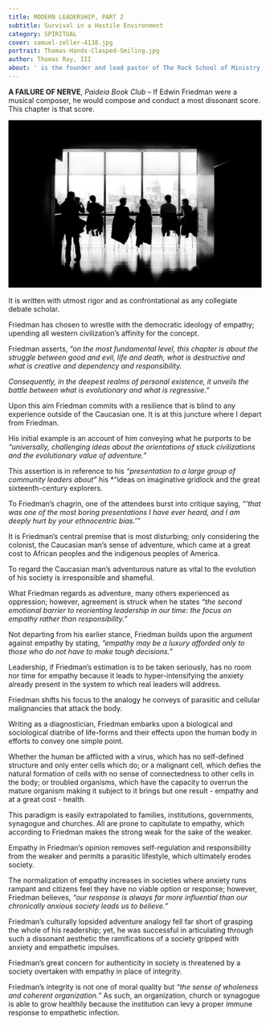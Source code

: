 ```yaml
---
title: MODERN LEADERSHIP, PART 2
subtitle: Survival in a Hostile Environment
category: SPIRITUAL
cover: samuel-zeller-4138.jpg
portrait: Thomas-Hands-Clasped-Smiling.jpg
author: Thomas Ray, III
about: ' is the founder and lead pastor of The Rock School of Ministry, with more than 25 years of ministry experience. He holds both a MBA and MA in literary studies. One of his greatest passions is sharing the profound simplicity of God’s word.'
---
```


**A FAILURE OF NERVE**, *Paideia Book Club* – If Edwin Friedman were a musical composer, he would compose and conduct a most dissonant score.  This chapter is that score.  

![unsplash.com](./samuel-zeller-4138.jpg)

It is written with utmost rigor and as confrontational as any collegiate debate scholar.  

Friedman has chosen to wrestle with the democratic ideology of empathy; upending all western civilization’s affinity for the concept.

Friedman asserts, *“on the most fundamental level, this chapter is about the struggle between good and evil, life and death, what is destructive and what is creative and dependency and responsibility.*

*Consequently, in the deepest realms of personal existence, it unveils the battle between what is evolutionary and what is regressive.”*  

Upon this aim Friedman commits with a resilience that is blind to any experience outside of the Caucasian one.  It is at this juncture where I depart from Friedman.

His initial example is an account of him conveying what he purports to be *“universally, challenging ideas about the orientations of stuck civilizations and the evolutionary value of adventure.”*  

This assertion is in reference to his *“presentation to a large group of community leaders about”* his *“ideas on imaginative gridlock and the great sixteenth-century explorers.  

To Friedman’s chagrin, one of the attendees burst into critique saying, *“‘that was one of the most boring presentations I have ever heard, and I am deeply hurt by your ethnocentric bias.’”* 

It is Friedman’s central premise that is most disturbing; only considering the colonist, the Caucasian man’s sense of adventure, which came at a great cost to African peoples and the indigenous peoples of America.  

To regard the Caucasian man’s adventurous nature as vital to the evolution of his society is irresponsible and shameful.  

What Friedman regards as adventure, many others experienced as oppression; however, agreement is struck when he states *“the second emotional barrier to reorienting leadership in our time: the focus on empathy rather than responsibility.”* 

Not departing from his earlier stance, Friedman builds upon the argument against empathy by stating, *“empathy may be a luxury afforded only to those who do not have to make tough decisions.”*  

Leadership, if Friedman’s estimation is to be taken seriously, has no room nor time for empathy because it leads to hyper-intensifying the anxiety already present in the system to which real leaders will address.  

Friedman shifts his focus to the analogy he conveys of parasitic and cellular malignancies that attack the body. 

Writing as a diagnostician, Friedman embarks upon a biological and sociological diatribe of life-forms and their effects upon the human body in efforts to convey one simple point.  

Whether the human be afflicted with a virus, which has no self-defined structure and only enter cells which do; or a malignant cell, which defies the natural formation of cells with no sense of connectedness to other cells in the body; or troubled organisms, which have the capacity to overrun the mature organism making it subject to it brings but one result - empathy and at a great cost - health.


This paradigm is easily extrapolated to families, institutions, governments, synagogue and churches.  All are prone to capitulate to empathy, which according to Friedman makes the strong weak for the sake of the weaker. 

Empathy in Friedman’s opinion removes self-regulation and responsibility from the weaker and permits a parasitic lifestyle, which ultimately erodes society.  

The normalization of empathy increases in societies where anxiety runs rampant and citizens feel they have no viable option or response; however, Friedman believes, *“our response is always far more influential than our chronically anxious society leads us to believe.”*

Friedman’s culturally lopsided adventure analogy fell far short of grasping the whole of his readership; yet, he was successful in articulating through such a dissonant aesthetic the ramifications of a society gripped with anxiety and empathetic impulses.  

Friedman’s great concern for authenticity in society is threatened by a society overtaken with empathy in place of integrity.  

Friedman’s integrity is not one of moral quality but *“the sense of wholeness and coherent organization.”*  As such, an organization, church or synagogue is able to grow healthily because the institution can levy a proper immune response to empathetic infection.
